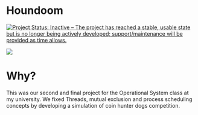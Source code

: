 Houndoom
====================
<a href="http://www.repostatus.org/#inactive"><img src="http://www.repostatus.org/badges/latest/inactive.svg" alt="Project Status: Inactive – The project has reached a stable, usable state but is no longer being actively developed; support/maintenance will be provided as time allows." /></a>

<img src=https://cdn.bulbagarden.net/upload/thumb/5/51/229Houndoom.png/250px-229Houndoom.png>

Why?
=============

This was our second and final project for the Operational System class at my university. We fixed Threads, mutual exclusion and process scheduling concepts by developing a simulation of coin hunter dogs competition.
